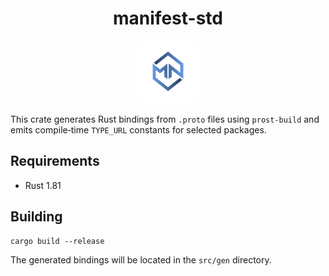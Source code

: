 <h1 align="center">manifest-std</h1>
<p align="center">
  <a href="#overview"><img src="https://raw.githubusercontent.com/cosmos/chain-registry/00df6ff89abd382f9efe3d37306c353e2bd8d55c/manifest/images/manifest.png" alt="Lifted Initiative" width="100"/></a>
</p>

This crate generates Rust bindings from `.proto` files using `prost-build` and emits compile‑time `TYPE_URL` constants for selected packages. 


## Requirements

- Rust 1.81

## Building 
```shell
cargo build --release
```

The generated bindings will be located in the `src/gen` directory.
